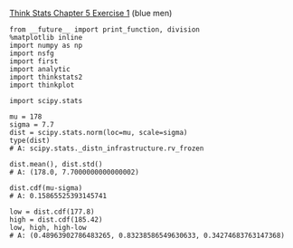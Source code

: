 [Think Stats Chapter 5 Exercise 1](http://greenteapress.com/thinkstats2/html/thinkstats2006.html#toc50) (blue men)

```
from __future__ import print_function, division
%matplotlib inline
import numpy as np
import nsfg
import first
import analytic
import thinkstats2
import thinkplot

import scipy.stats

mu = 178
sigma = 7.7
dist = scipy.stats.norm(loc=mu, scale=sigma)
type(dist)
# A: scipy.stats._distn_infrastructure.rv_frozen

dist.mean(), dist.std()
# A: (178.0, 7.7000000000000002)

dist.cdf(mu-sigma)
# A: 0.15865525393145741

low = dist.cdf(177.8)
high = dist.cdf(185.42)
low, high, high-low
# A: (0.48963902786483265, 0.83238586549630633, 0.34274683763147368)
```
